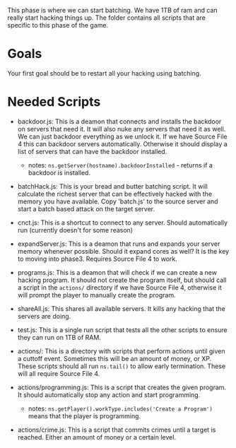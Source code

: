 This phase is where we can start batching. We have 1TB of ram and can really
start hacking things up. The folder contains all scripts that are specific to
this phase of the game.

# Goals

Your first goal should be to restart all your hacking using batching.

# Needed Scripts

- backdoor.js: This is a deamon that connects and installs the backdoor on
  servers that need it. It will also nuke any servers that need it as well. We
  can just backdoor everything as we unlock it. If we have Source File 4 this
  can backdoor servers automatically. Otherwise it should display a list of
  servers that can have the backdoor installed.

  - notes:
    `ns.getServer(hostname).backdoorInstalled` - returns if a backdoor is
    installed.

- batchHack.js: This is your bread and butter batching script. It will calculate
  the richest server that can be effectively hacked with the memory you have
  available. Copy 'batch.js' to the source server and start a batch based
  attack on the target server.

- cnct.js: This is a shortcut to connect to any server. Should automatically run
  (currently doesn't for some reason)

- expandServer.js: This is a deamon that runs and expands your server memory
  whenever possible. Should it expand cores as well? It is the key to moving
  into phase3. Requires Source File 4 to work.

- programs.js: This is a deamon that will check if we can create a new hacking
  program. It should not create the program itself, but should call a script in
  the `actions/` directory if we have Source File 4, otherwise it will prompt
  the player to manually create the program.

- shareAll.js: This shares all available servers. It kills any hacking that the
  servers are doing.

- test.js: This is a single run script that tests all the other scripts to
  ensure they can run on 1TB of RAM.

- actions/: This is a directory with scripts that perform actions until given
  a cuttoff event. Sometimes this will be an amount of money, or XP. These
  scripts should all run `ns.tail()` to allow early termination. These will all
  require Source File 4.

- actions/programming.js: This is a script that creates the given program. It
  should automatically stop any action and start programming.

  - notes:
    `ns.getPlayer().workType.includes('Create a Program')` means that the player
    is programming.

- actions/crime.js: This is a script that commits crimes until a target is
  reached. Either an amount of money or a certain level.
